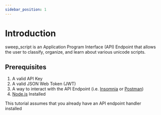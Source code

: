 ```yaml
---
sidebar_position: 1
---
```


# Introduction

sweep_script is an Application Program Interface (API) Endpoint that allows the user to classify, organize, and learn about various unicode scripts.

## Prerequisites

1. A valid API Key
2. A valid JSON Web Token (JWT)
3. A way to interact with the API Endpoint (i.e. [Insomnia](https://insomnia.rest/download "Insomnia Install") or [Postman](https://www.postman.com/ "Postman Install")) 
4. [Node.js](https://nodejs.org/en/download/ "Node Install") Installed

This tutorial assumes that you already have an API endpoint handler installed